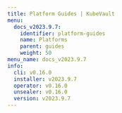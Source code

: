 ```yaml
---
title: Platform Guides | KubeVault
menu:
  docs_v2023.9.7:
    identifier: platform-guides
    name: Platforms
    parent: guides
    weight: 50
menu_name: docs_v2023.9.7
info:
  cli: v0.16.0
  installer: v2023.9.7
  operator: v0.16.0
  unsealer: v0.16.0
  version: v2023.9.7
---
```


